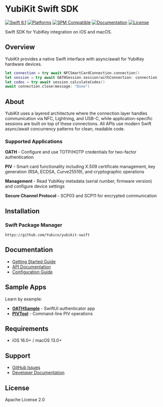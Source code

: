 # YubiKit Swift SDK

[![Swift 6.1](https://img.shields.io/badge/Swift-6.1-orange.svg)](https://swift.org)
[![Platforms](https://img.shields.io/badge/Platforms-iOS%2016%2B%20%7C%20macOS%2013%2B-blue.svg)](https://developer.apple.com)
[![SPM Compatible](https://img.shields.io/badge/SPM-compatible-brightgreen.svg)](https://swift.org/package-manager/)
[![Documentation](https://img.shields.io/badge/docs-DocC-blue.svg)](https://yubico.github.io/yubikit-swift/documentation/yubikit/)
[![License](https://img.shields.io/badge/License-Apache%202.0-lightgray.svg)](LICENSE)

Swift SDK for YubiKey integration on iOS and macOS.

## Overview

YubiKit provides a native Swift interface with async/await for YubiKey hardware devices.

```swift
let connection = try await NFCSmartCardConnection.connection()
let session = try await OATHSession.session(withConnection: connection)
let codes = try await session.calculateCodes()
await connection.close(message: "Done")
```

## About

YubiKit uses a layered architecture where the connection layer handles communication via NFC, Lightning, and USB-C, while application-specific sessions are built on top of these connections. All APIs use modern Swift async/await concurrency patterns for clean, readable code.

### Supported Applications

**OATH** - Configure and use TOTP/HOTP credentials for two-factor authentication

**PIV** - Smart card functionality including X.509 certificate management, key generation (RSA, ECDSA, Curve25519), and cryptographic operations

**Management** - Read YubiKey metadata (serial number, firmware version) and configure device settings

**Secure Channel Protocol** - SCP03 and SCP11 for encrypted communication

## Installation

### Swift Package Manager

```
https://github.com/Yubico/yubikit-swift
```

## Documentation

- [Getting Started Guide](https://yubico.github.io/yubikit-swift/documentation/yubikit/gettingstarted)
- [API Documentation](https://yubico.github.io/yubikit-swift/documentation/yubikit/)
- [Configuration Guide](https://yubico.github.io/yubikit-swift/documentation/yubikit/gettingstarted#preparing-your-project)

## Sample Apps

Learn by example:

- **[OATHSample](Samples/OATHSample)** - SwiftUI authenticator app
- **[PIVTool](Samples/yubikit-piv-tool)** - Command-line PIV operations

## Requirements

- iOS 16.0+ / macOS 13.0+

## Support

- [GitHub Issues](https://github.com/Yubico/yubikit-swift/issues)
- [Developer Documentation](https://developers.yubico.com)

## License

Apache License 2.0
